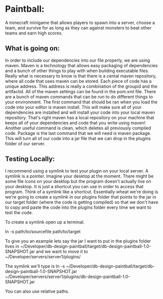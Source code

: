 # Paintball: 


A minecraft minigame that allows players to spawn into a server, choose a team, and survive for as long as they can against monsters to beat other teams and earn high scores.


## What is going on: 

In order to include our dependencies into our file properly, we are using maven. Maven is a technology that allows easy packaging of dependencies and a bunch of other things to play with when building executable files. Really what is necessary to know is that there is a cental maven repository, where all code that uses maven can be stored. Each piece of code has a unique address. This address is really a combination of the groupid and the artifactid. All of the maven settings can be found in the pom.xml file. There are a bunch of maven commands that can be run to do different things to your environment. The first command that should be ran when you load the code into your editor is maven install. This will make sure all of your dependencies are installed and will install your code into your local maven repository. That's right maven has a local repository on your machine that keeps all of your dependencies and code that you write using maven! Another useful command is clean, which deletes all previously compiled code. Package is the last command that we will need is maven package. This will turn all of our code into a jar file that we can drop in the plugins folder of our server. 


## Testing Locally: 

I recommend using a symlink to test your plugin on your local server. A symlink is a pointer. Imagine your desktop at the moment. There might be some file icons on your desktop but the program doesn't actually live on your desktop. It is just a shortcut you can use in order to access that program. Think of a symlink like a shortcut. Essentially wheat we're doing is we're going to create a symlink in our plugins folder that points to the jar in our target folder (where the code is getting compiled) so that we don't have to copy and paste the code into the plugins folder every time we want to test the code. 


To create a symlink open up a terminal. 

ln -s path/to/sourcefile path/to/target

To give you an example lets say the jar I want to put in the plugins folder lives in
~/Developer/db-design-paintball/target/db-design-paintball-1.0-SNAPSHOT.jar  and we want to move it to 
~/Developer/servers/server1/plugins/

The symlink we'll type is
ln -s ~/Developer/db-design-paintball/target/db-design-paintball-1.0-SNAPSHOT.jar ~/Developer/servers/server1/plugins/db-design-paintball-1.0-SNAPSHOT.jar

You can also use relative paths. 
